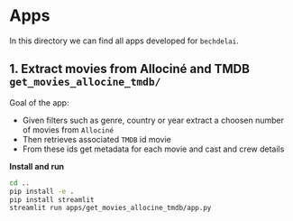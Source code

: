 # Apps

In this directory we can find all apps developed for `bechdelai`.

## 1. Extract movies from Allociné and TMDB `get_movies_allocine_tmdb/`

Goal of the app:
- Given filters such as genre, country or year extract a choosen number of movies from `Allociné`
- Then retrieves associated `TMDB` id movie
- From these ids get metadata for each movie and cast and crew details

**Install and run**

```bash
cd ..
pip install -e .
pip install streamlit
streamlit run apps/get_movies_allocine_tmdb/app.py
```
